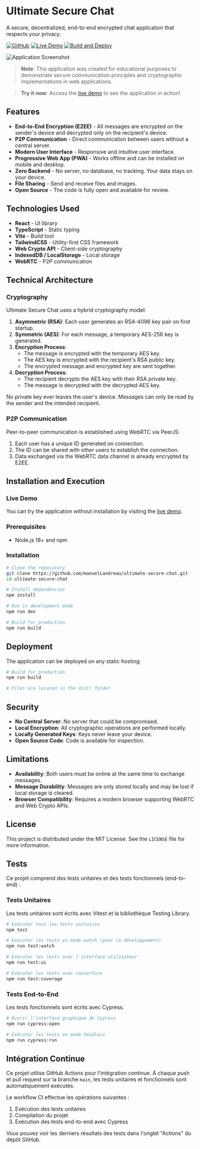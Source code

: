 # Ultimate Secure Chat

A secure, decentralized, end-to-end encrypted chat application that respects your privacy.

[![GitHub](https://img.shields.io/badge/GitHub-Repository-blue?logo=github)](https://github.com/manuelLandreau/ultimate-secure-chat)
[![Live Demo](https://img.shields.io/badge/Live-Demo-green?logo=web)](https://ultimate-secure-chat.vercel.app)
[![Build and Deploy](https://github.com/manuelLandreau/ultimate-secure-chat/actions/workflows/deploy.yml/badge.svg)](https://github.com/manuelLandreau/ultimate-secure-chat/actions/workflows/deploy.yml)

![Application Screenshot](./screenshot.png)

> **Note**: This application was created for educational purposes to demonstrate secure communication principles and cryptographic implementations in web applications.

> **Try it now**: Access the [live demo](https://ultimate-secure-chat.vercel.app) to see the application in action!

## Features

- **End-to-End Encryption (E2EE)** - All messages are encrypted on the sender's device and decrypted only on the recipient's device.
- **P2P Communication** - Direct communication between users without a central server.
- **Modern User Interface** - Responsive and intuitive user interface.
- **Progressive Web App (PWA)** - Works offline and can be installed on mobile and desktop.
- **Zero Backend** - No server, no database, no tracking. Your data stays on your device.
- **File Sharing** - Send and receive files and images.
- **Open Source** - The code is fully open and available for review.

## Technologies Used

- **React** - UI library
- **TypeScript** - Static typing
- **Vite** - Build tool
- **TailwindCSS** - Utility-first CSS framework
- **Web Crypto API** - Client-side cryptography
- **IndexedDB / LocalStorage** - Local storage
- **WebRTC** - P2P communication

## Technical Architecture

### Cryptography

Ultimate Secure Chat uses a hybrid cryptography model:

1. **Asymmetric (RSA)**: Each user generates an RSA-4096 key pair on first startup.
2. **Symmetric (AES)**: For each message, a temporary AES-256 key is generated.
3. **Encryption Process**:
   - The message is encrypted with the temporary AES key.
   - The AES key is encrypted with the recipient's RSA public key.
   - The encrypted message and encrypted key are sent together.
4. **Decryption Process**:
   - The recipient decrypts the AES key with their RSA private key.
   - The message is decrypted with the decrypted AES key.

No private key ever leaves the user's device. Messages can only be read by the sender and the intended recipient.

### P2P Communication

Peer-to-peer communication is established using WebRTC via PeerJS:

1. Each user has a unique ID generated on connection.
2. The ID can be shared with other users to establish the connection.
3. Data exchanged via the WebRTC data channel is already encrypted by E2EE.

## Installation and Execution

### Live Demo

You can try the application without installation by visiting the [live demo](https://ultimate-secure-chat.vercel.app).

### Prerequisites

- Node.js 18+ and npm

### Installation

```bash
# Clone the repository
git clone https://github.com/manuelLandreau/ultimate-secure-chat.git
cd ultimate-secure-chat

# Install dependencies
npm install

# Run in development mode
npm run dev

# Build for production
npm run build
```

## Deployment

The application can be deployed on any static hosting:

```bash
# Build for production
npm run build

# Files are located in the dist/ folder
```

## Security

- **No Central Server**: No server that could be compromised.
- **Local Encryption**: All cryptographic operations are performed locally.
- **Locally Generated Keys**: Keys never leave your device.
- **Open Source Code**: Code is available for inspection.

## Limitations

- **Availability**: Both users must be online at the same time to exchange messages.
- **Message Durability**: Messages are only stored locally and may be lost if local storage is cleared.
- **Browser Compatibility**: Requires a modern browser supporting WebRTC and Web Crypto APIs.

## License

This project is distributed under the MIT License. See the `LICENSE` file for more information.

## Tests

Ce projet comprend des tests unitaires et des tests fonctionnels (end-to-end) :

### Tests Unitaires

Les tests unitaires sont écrits avec Vitest et la bibliothèque Testing Library.

```bash
# Exécuter tous les tests unitaires
npm test

# Exécuter les tests en mode watch (pour le développement)
npm run test:watch

# Exécuter les tests avec l'interface utilisateur
npm run test:ui

# Exécuter les tests avec couverture
npm run test:coverage
```

### Tests End-to-End

Les tests fonctionnels sont écrits avec Cypress.

```bash
# Ouvrir l'interface graphique de Cypress
npm run cypress:open

# Exécuter les tests en mode headless
npm run cypress:run
```

## Intégration Continue

Ce projet utilise GitHub Actions pour l'intégration continue. À chaque push et pull request sur la branche `main`, les tests unitaires et fonctionnels sont automatiquement exécutés.

Le workflow CI effectue les opérations suivantes :
1. Exécution des tests unitaires
2. Compilation du projet
3. Exécution des tests end-to-end avec Cypress

Vous pouvez voir les derniers résultats des tests dans l'onglet "Actions" du dépôt GitHub.
